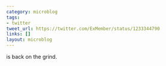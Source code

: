 ```yaml
---
category: microblog
tags:
- twitter
tweet_url: https://twitter.com/ExMember/status/1233344790
links: []
layout: microblog
---
```

is back on the grind.
